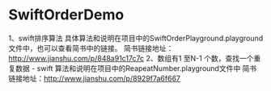 # SwiftOrderDemo
1、swift排序算法
具体算法和说明在项目中的SwiftOrderPlayground.playground文件中，也可以查看简书中的链接。
简书链接地址：http://www.jianshu.com/p/848a91c17c7c
2、数组有1 至N-1 个数，查找一个重复数据 - swift
算法和说明在项目中的ReapeatNumber.playground文件中
简书链接地址：http://www.jianshu.com/p/8929f7a6f667
